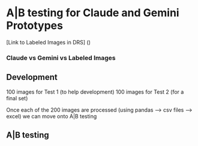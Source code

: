 # A|B testing for Claude and Gemini Prototypes
[Link to Labeled Images in DRS] () 
### Claude vs Gemini vs Labeled Images

## Development
100 images for Test 1 (to help development) 
100 images for Test 2 (for a final set) 

Once each of the 200 images are processed (using pandas --> csv files --> excel) we can move onto A|B testing

## A|B testing
